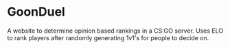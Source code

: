 # GoonDuel
A website to determine opinion based rankings in a CS:GO server.  Uses ELO to rank players after randomly generating 1v1's for people to decide on.

